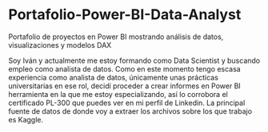 # Portafolio-Power-BI-Data-Analyst
Portafolio de proyectos en Power BI mostrando análisis de datos, visualizaciones y modelos DAX


Soy Iván y actualmente me estoy formando como Data Scientist y buscando empleo como analista de datos. Como en este momento tengo escasa experiencia como analista de datos, únicamente unas prácticas universitarias en ese rol,
decidí proceder a crear informes en Power BI herramienta en la que me estoy especializando, así lo corrobora el certificado PL-300 que puedes ver en mi perfil de Linkedin.
La principal fuente de datos de donde voy a extraer los archivos sobre los que trabajo es Kaggle.

